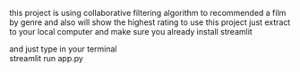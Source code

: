 this project is using collaborative filtering algorithm to recommended a film by genre and also will show the highest rating
to use this project just extract to your local computer and make sure you already install streamlit 

and just type in your terminal  
streamlit run app.py
